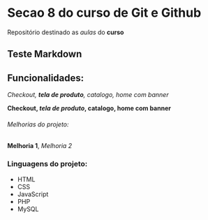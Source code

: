 # Secao 8 do curso de Git e Github

Repositório destinado as *aulas* do **curso**

## Teste Markdown
## Funcionalidades:

_Checkout, **tela de produto**, catalogo, home com banner_

**Checkout, _tela de produto_, catalogo, home com banner**

###### Melhorias do projeto:

__Melhoria 1__, _Melhoria 2_

### Linguagens do projeto:

* HTML
* CSS
* JavaScript
* PHP
* MySQL